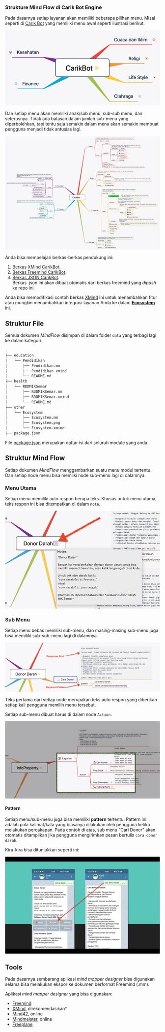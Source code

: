 ### Strukture Mind Flow di Carik Bot Engine


Pada dasarnya setiap layanan akan memiliki beberapa pilihan menu. Misal seperti di [Carik Bot](t.me/carikBot?start=help) yang memiliki menu awal seperti ilustrasi berikut.

![Menu Carik Bot](../data/main/CarikBot/CarikBot-min.png)

Dan setiap menu akan memiliki anak/sub menu, sub-sub menu, dan seterusnya. Tidak ada batasan dalam jumlah sub-menu yang diperbolehkan, tapi tentu saja semakin dalam menu akan semakin membuat pengguna menjadi tidak antusias lagi.

![Menu Carik Bot](../data/main/CarikBot/CarikBot.png)

Anda bisa mempelajari berkas-berkas pendukung ini:

1. [Berkas XMind CarikBot](https://github.com/CarikBot/ecosystem/raw/main/data/main/CarikBot/CarikBot.xmind).
2. [Berkas Freemind CarikBot](https://github.com/CarikBot/ecosystem/raw/main/data/main/CarikBot/CarikBot.mm).
3. [Berkas JSON CarikBot](https://github.com/CarikBot/ecosystem/raw/main/data/main/CarikBot/CarikBot.json).<br>Berkas .json ini akan dibuat otomatis dari berkas freemind yang _dipush_ ke repo ini.

Anda bisa memodifikasi contoh berkas [XMind](https://github.com/CarikBot/ecosystem/raw/main/data/main/CarikBot/CarikBot.xmind) ini untuk menambahkan fitur atau mungkin menambahkan integrasi layanan Anda ke dalam **[Ecosystem](https://github.com/CarikBot/ecosystem)** ini.


## Struktur File

Semua dokumen _MindFlow_ disimpan di dalam folder `data` yang terbagi lagi ke dalam kategori.

```bash
.
├── education
│   └── Pendidikan
│       ├── Pendidikan.mm
│       ├── Pendidikan.xmind
│       └── README.md
├── health
│   └── RDDMIKSemar
│       ├── RDDMIKSemar.mm
│       ├── RDDMIKSemar.xmind
│       └── README.md
├── other
│   └── Ecosystem
│       ├── Ecosystem.mm
│       ├── Ecosystem.png
│       └── Ecosystem.xmind
├── package.json
```

File [package.json](../data/package.json) merupakan daftar isi dari seluruh module yang anda.

## Struktur Mind Flow

Setiap dokumen _MindFlow_ menggambarkan suatu menu modul tertentu. Dan setiap node menu bisa memilki node sub-menu lagi di dalamnya.

### Menu Utama

Setiap menu memiliki auto respon berupa teks. Khusus untuk menu utama, teks respon ini bisa ditempatkan di dalam `note`.

![main menu](../images/mindflow/mainmenu-response-text.png)

### Sub Menu

Setiap menu bebas memiliki sub-menu, dan masing-masing sub-menu juga bisa memiliki sub-sub-menu lagi di dalamnya.

![main menu](../images/mindflow/menu.png)

Teks pertama dari setiap node merupakan teks auto respon yang diberikan setiap kali pengguna memilih menu tersebut.

Setiap sub-menu dibuat harus di dalam node `Action`.

![main menu](../images/mindflow/submenu.png)

#### Pattern

Setiap menu/sub-menu juga bisa memiliki **pattern** tertentu. Pattern ini adalah pola kalimat/kata yang biasanya dilakukan oleh pengguna ketika melakukan percakapan. Pada contoh di atas, sub menu "Cari Donor" akan otomatis ditampilkan jika pengguna mengirimkan pesan bertulis `cara donor darah`.

Kira-kira bisa ditunjukkan seperti ini:

![main menu](../images/mindflow/menu-result.png)


## Tools

Pada dasarnya sembarang aplikasi _mind mapper designer_ bisa digunakan selama bisa melakukan ekspor ke dokumen berformat Freemind (.mm).

Aplikasi _mind mapper designer_ yang bisa digunakan:

- [Freemind](https://sourceforge.net/projects/freemind/)
- [XMind](https://www.xmind.net/), direkomendasikan*
- [Mind42](https://mind42.com/), online
- [Mindmeister](https://www.mindmeister.com/), online
- [Freeplane](https://www.freeplane.org/)





